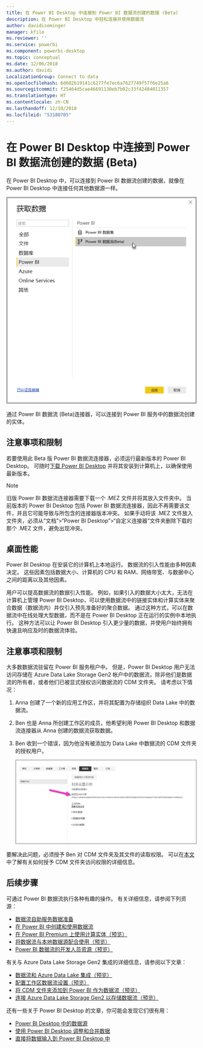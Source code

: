 ```yaml
---
title: 在 Power BI Desktop 中连接到 Power BI 数据流创建的数据 (Beta)
description: 在 Power BI Desktop 中轻松连接并使用数据流
author: davidiseminger
manager: kfile
ms.reviewer: ''
ms.service: powerbi
ms.component: powerbi-desktop
ms.topic: conceptual
ms.date: 12/06/2018
ms.author: davidi
LocalizationGroup: Connect to data
ms.openlocfilehash: 6d602b19141c6277fe7ec6a7627749f57f6e25a6
ms.sourcegitcommit: f25464d5cae46691130eb7b02c33f42404011357
ms.translationtype: HT
ms.contentlocale: zh-CN
ms.lasthandoff: 12/10/2018
ms.locfileid: "53180705"
---
```

# <a name="connect-to-data-created-by-power-bi-dataflows-in-power-bi-desktop-beta"></a>在 Power BI Desktop 中连接到 Power BI 数据流创建的数据 (Beta)
在 Power BI Desktop 中，可以连接到 Power BI 数据流创建的数据，就像在 Power BI Desktop 中连接任何其他数据源一样。

![连接到数据流](media/desktop-connect-dataflows/connect-dataflows_01.png)

通过 Power BI 数据流 (Beta)连接器，可以连接到 Power BI 服务中的数据流创建的实体。 

## <a name="considerations-and-limitations"></a>注意事项和限制

若要使用此 Beta 版 Power BI 数据流连接器，必须运行最新版本的 Power BI Desktop。 可随时[下载 Power BI Desktop](desktop-get-the-desktop.md) 并将其安装到计算机上，以确保使用最新版本。  

> [!NOTE]
> 旧版 Power BI 数据流连接器需要下载一个 .MEZ 文件并将其放入文件夹中。 当前版本的 Power BI Desktop 包括 Power BI 数据流连接器，因此不再需要该文件，并且它可能导致与所包含的连接器版本冲突。 如果手动将该 .MEZ 文件放入文件夹，必须从“文档”>“Power BI Desktop”>“自定义连接器”文件夹删除下载的那个 .MEZ 文件，避免出现冲突。 

## <a name="desktop-performance"></a>桌面性能
Power BI Desktop 在安装它的计算机上本地运行。 数据流的引入性能由多种因素决定。 这些因素包括数据大小、计算机的 CPU 和 RAM、网络带宽、与数据中心之间的距离以及其他因素。

用户可以提高数据流的数据引入性能。 例如，如果引入的数据大小太大，无法在计算机上管理 Power BI Desktop，可以使用数据流中的链接实体和计算实体来聚合数据（数据流内）并仅引入预先准备好的聚合数据。 通过这种方式，可以在数据流中在线处理大型数据，而不是在 Power BI Desktop 正在运行的实例中本地执行。 这种方法可以让 Power BI Desktop 引入更少量的数据，并使用户始终拥有快速且响应及时的数据流体验。

## <a name="considerations-and-limitations"></a>注意事项和限制

大多数数据流驻留在 Power BI 服务租户中。 但是，Power BI Desktop 用户无法访问存储在 Azure Data Lake Storage Gen2 帐户中的数据流，除非他们是数据流的所有者，或者他们已被显式授权访问数据流的 CDM 文件夹。 请考虑以下情况：

1.  Anna 创建了一个新的应用工作区，并将其配置为存储组织 Data Lake 中的数据流。
2.  Ben 也是 Anna 所创建工作区的成员，他希望利用 Power BI Desktop 和数据流连接器从 Anna 创建的数据流获取数据。
3.  Ben 收到一个错误，因为他没有被添加为 Data Lake 中数据流的 CDM 文件夹的授权用户。

    ![尝试使用数据流时出错](media/service-dataflows-configure-workspace-storage-settings/dataflow-storage-settings_08.jpg)

要解决此问题，必须授予 Ben 对 CDM 文件夹及其文件的读取权限。 可以在[本文](https://go.microsoft.com/fwlink/?linkid=2029121)中了解有关如何授予 CDM 文件夹访问权限的详细信息。




## <a name="next-steps"></a>后续步骤
可通过 Power BI 数据流执行各种有趣的操作。 有关详细信息，请参阅下列资源：

* [数据流自助服务数据准备](service-dataflows-overview.md)
* [在 Power BI 中创建和使用数据流](service-dataflows-create-use.md)
* [在 Power BI Premium 上使用计算实体（预览）](service-dataflows-computed-entities-premium.md)
* [将数据流与本地数据源配合使用（预览）](service-dataflows-on-premises-gateways.md)
* [Power BI 数据流的开发人员资源（预览）](service-dataflows-developer-resources.md)

有关与 Azure Data Lake Storage Gen2 集成的详细信息，请参阅以下文章：

* [数据流和 Azure Data Lake 集成（预览）](service-dataflows-azure-data-lake-integration.md)
* [配置工作区数据流设置（预览）](service-dataflows-configure-workspace-storage-settings.md)
* [将 CDM 文件夹添加到 Power BI 作为数据流（预览）](service-dataflows-add-cdm-folder.md)
* [连接 Azure Data Lake Storage Gen2 以存储数据流（预览）](service-dataflows-connect-azure-data-lake-storage-gen2.md)

还有一些关于 Power BI Desktop 的文章，你可能会发现它们很有用：

* [Power BI Desktop 中的数据源](desktop-data-sources.md)
* [使用 Power BI Desktop 调整和合并数据](desktop-shape-and-combine-data.md)
* [直接将数据输入到 Power BI Desktop 中](desktop-enter-data-directly-into-desktop.md)   

